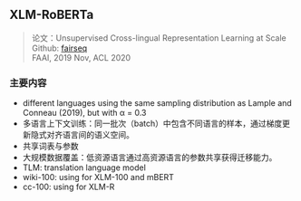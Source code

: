 ## XLM-RoBERTa
> 论文：Unsupervised Cross-lingual Representation Learning at Scale  
> Github: [fairseq](https://github.com/facebookresearch/fairseq)  
> FAAI, 2019 Nov, ACL 2020  


### 主要内容
- different languages using the same sampling distribution as Lample and Conneau (2019), but
with α = 0.3  
- 多语言上下文训练：同一批次（batch）中包含不同语言的样本，通过梯度更新隐式对齐语言间的语义空间。
- 共享词表与参数  
- 大规模数据覆盖：低资源语言通过高资源语言的参数共享获得迁移能力。
- TLM: translation language model
- wiki-100: using for XLM-100 and mBERT
- cc-100: using for XLM-R
